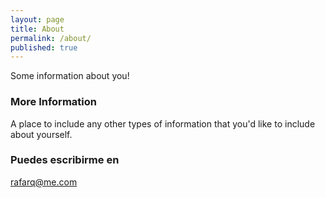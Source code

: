 ```yaml
---
layout: page
title: About
permalink: /about/
published: true
---
```


Some information about you!

### More Information

A place to include any other types of information that you'd like to include about yourself.

### Puedes escribirme en

[rafarq@me.com](mailto:rafarq@me.com)
